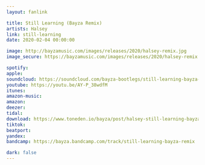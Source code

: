 ```yaml
---
layout: fanlink

title: Still Learning (Bayza Remix)
artists: Halsey
link: still-learning
date: 2020-02-04 00:00:00

image: http://bayzamusic.com/images/releases/2020/halsey-remix.jpg
image_secure: https://bayzamusic.com/images/releases/2020/halsey-remix.jpg

spotify: 
apple: 
soundcloud: https://soundcloud.com/bayza-bootlegs/still-learning-bayza-bootleg
youtube: https://youtu.be/AY-P_38wdfM
itunes:
amazon-music: 
amazon: 
deezer: 
tidal: 
download: https://www.toneden.io/bayza/post/halsey-still-learning-bayza-bootleg
tiktok: 
beatport:
yandex:
bandcamp: https://bayza.bandcamp.com/track/still-learning-bayza-remix

dark: false
---
```

